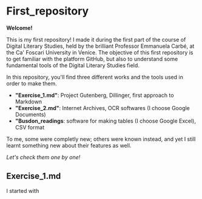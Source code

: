# First_repository

**Welcome!**

This is my first repository! I made it during the first part of the course of Digital Literary Studies, held by the brilliant Professor Emmanuela Carbé, at the Ca' Foscari University in Venice. The objective of this first repository is to get familiar with the platform GitHub, but also to understand some fundamental tools of the Digital Literary Studies field.

In this repository, you'll find three different works and the tools used in order to make them. 
* **"Exercise_1.md"**: Project Gutenberg, Dillinger, first approach to Markdown
* **"Exercise_2.md"**: Internet Archives, OCR softwares (I choose Google Documents)
* **"Busdon_readings**: software for making tables (I choose Google Excel), CSV format

To me, some were completly new; others were known instead, and yet I still learnt something new about their features as well.

*Let's check them one by one!*

## Exercise_1.md

I started with
